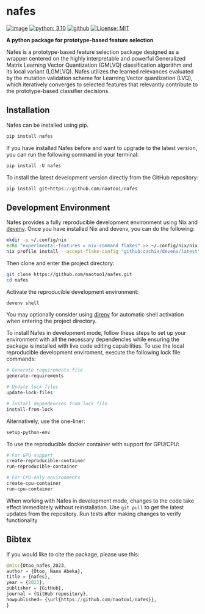 # nafes


[![image](https://img.shields.io/pypi/v/nafes.svg)](https://pypi.python.org/pypi/nafes)
[![python: 3.10](https://img.shields.io/badge/python-3.10-blue.svg)](https://www.python.org/downloads/release/python-31011/)
[![github](https://img.shields.io/badge/version-0.0.4-yellow.svg)](https://github.com/naotoo1/nafes)
[![License: MIT](https://img.shields.io/badge/License-MIT-green.svg)](https://opensource.org/licenses/MIT)


**A python package for prototype-based feature selection**

Nafes is a prototype-based feature selection package designed as a wrapper centered on the highly interpretable and powerful Generalized Matrix Learning Vector Quantization (GMLVQ) classification algorithm and its local variant (LGMLVQ). Nafes utilizes the learned relevances evaluated by the mutation validation scheme for Learning Vector quantization (LVQ), which iteratively converges to selected features that relevantly contribute to the prototype-based classifier decisions. 

    

## Installation
Nafes can be installed using pip.
```python
pip install nafes
```

If you have installed Nafes before and want to upgrade to the latest version, you can run the following command in your terminal:
```python
pip install -U nafes
```

To install the latest development version directly from the GitHub repository:

```python
pip install git+https://github.com/naotoo1/nafes
```

## Development Environment
Nafes provides a fully reproducible development environment using Nix and [devenv](https://devenv.sh/getting-started/). Once you have installed Nix and devenv, you can do the following:

   ```bash
   mkdir -p ~/.config/nix
   echo "experimental-features = nix-command flakes" >> ~/.config/nix/nix.conf
   nix profile install --accept-flake-config "github:cachix/devenv/latest"
   ```

Then clone and enter the project directory:

```bash
git clone https://github.com/naotoo1/nafes.git
cd nafes
```

Activate the reproducible development environment:
   ```bash
devenv shell
   ```
You may optionally consider using [direnv](https://direnv.net/) for automatic shell activation when entering the project directory.

To install Nafes in development mode, follow these steps to set up your environment with all the necessary dependencies while ensuring the package is installed with live code editing capabilities. To use the local reproducible development enviroment, execute the following lock file commands:

```bash
# Generate requirements file
generate-requirements

# Update lock files
update-lock-files

# Install dependencies from lock file
install-from-lock
   ```
   
Alternatively, use the one-liner:

   ```bash
setup-python-env
   ```

To use the reproducible docker container with support for GPU/CPU:

```bash
# For GPU support
create-reproducible-container
run-reproducible-container

# For CPU-only environments
create-cpu-container
run-cpu-container
   ```
When working with Nafes in development mode, changes to the code take effect immediately without reinstallation. Use ```git pull``` to get the latest updates from the repository. Run tests after making changes to verify functionality

## Bibtex
If you would like to cite the package, please use this:
```python
@misc{Otoo_nafes_2023,
author = {Otoo, Nana Abeka},
title = {nafes},
year = {2023},
publisher = {GitHub},
journal = {GitHub repository},
howpublished= {\url{https://github.com/naotoo1/nafes}},
}
```


